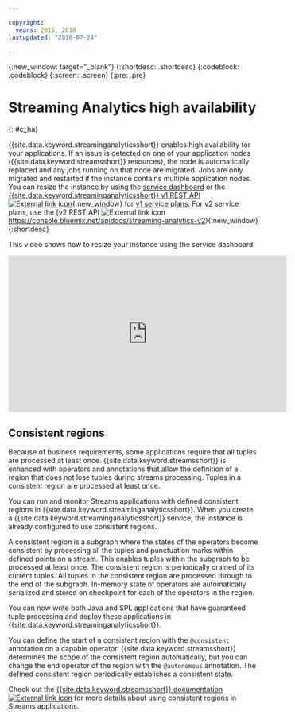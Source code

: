 ```yaml
---

copyright:
  years: 2015, 2018
lastupdated: "2018-07-24"

---
```


<!-- Attribute definitions -->
{:new_window: target="_blank"}
{:shortdesc: .shortdesc}
{:codeblock: .codeblock}
{:screen: .screen}
{:pre: .pre}

# Streaming Analytics high availability
{: #c_ha}

{{site.data.keyword.streaminganalyticsshort}} enables high availability for your applications. If an issue is detected on one of your application nodes ({{site.data.keyword.streamsshort}} resources), the node is automatically replaced and any jobs running on that node are migrated. Jobs are only migrated and restarted if the instance contains multiple application nodes. You can resize the instance by using the [service dashboard](/docs/services/StreamingAnalytics/r_service_dashboard.html) or the [{{site.data.keyword.streaminganalyticsshort}} v1 REST API ![External link icon](../../icons/launch-glyph.svg "External link icon")](https://console.bluemix.net/apidocs/streaming-analytics-v1){:new_window} for [v1 service plans](/docs/services/StreamingAnalytics/service_plans.html). For v2 service plans, use the [v2 REST API ![External link icon](../../icons/launch-glyph.svg "External link icon")https://console.bluemix.net/apidocs/streaming-analytics-v2){:new_window}
{:shortdesc}

This video shows how to resize your instance using the service dashboard:

<iframe width="560" height="315" title="Resize instance" src="https://www.youtube.com/embed/zbZ9am9UhPw?rel=0" frameborder="0" allowfullscreen>Resize instance</iframe>

## Consistent regions
Because of business requirements, some applications require that all tuples are processed at least once. {{site.data.keyword.streamsshort}} is enhanced with operators and annotations that allow the definition of a region that does not lose tuples during streams processing. Tuples in a consistent region are processed at least once.

You can run and monitor Streams applications with defined consistent regions in {{site.data.keyword.streaminganalyticsshort}}. When you create a {{site.data.keyword.streaminganalyticsshort}} service, the instance is already configured to use consistent regions.

A consistent region is a subgraph where the states of the operators become consistent by processing all the tuples and punctuation marks within defined points on a stream. This enables tuples within the subgraph to be processed at least once. The consistent region is periodically drained of its current tuples. All tuples in the consistent region are processed through to the end of the subgraph. In-memory state of operators are automatically serialized and stored on checkpoint for each of the operators in the region.

You can now write both Java and SPL applications that have guaranteed tuple processing and deploy these applications in {{site.data.keyword.streaminganalyticsshort}}.

You can define the start of a consistent region with the `@consistent` annotation on a capable operator. {{site.data.keyword.streamsshort}} determines the scope of the consistent region automatically, but you can change the end operator of the region with the `@autonomous` annotation. The defined consistent region periodically establishes a consistent state.

Check out the [{{site.data.keyword.streamsshort}} documentation ![External link icon](../../icons/launch-glyph.svg "External link icon")](https://www.ibm.com/support/knowledgecenter/SSCRJU_4.3.0/com.ibm.streams.dev.doc/doc/consistentregions.html) for more details about using consistent regions in Streams applications.
